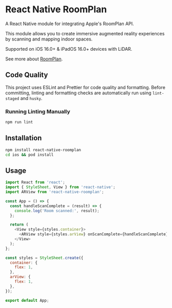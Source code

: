 # React Native RoomPlan

A React Native module for integrating Apple's RoomPlan API.

This module allows you to create immersive augmented reality experiences by scanning and mapping indoor spaces.

Supported on iOS 16.0+ & iPadOS 16.0+ devices with LiDAR.

See more about [RoomPlan](https://developer.apple.com/documentation/roomplan).

## Code Quality

This project uses ESLint and Prettier for code quality and formatting. Before committing, linting and formatting checks are automatically run using `lint-staged` and `husky`.

### Running Linting Manually

```bash
npm run lint
```

## Installation

```bash
npm install react-native-roomplan
cd ios && pod install
```

## Usage

```javascript
import React from 'react';
import { StyleSheet, View } from 'react-native';
import ARView from 'react-native-roomplan';

const App = () => {
  const handleScanComplete = (result) => {
    console.log('Room scanned:', result);
  };

  return (
    <View style={styles.container}>
      <ARView style={styles.arView} onScanComplete={handleScanComplete} />
    </View>
  );
};

const styles = StyleSheet.create({
  container: {
    flex: 1,
  },
  arView: {
    flex: 1,
  },
});

export default App;
```
